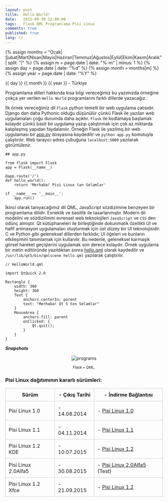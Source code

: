 ```yaml
---
layout: post
title:  Hello World!
date:   2015-09-30 12:00:00
tags:   Flask QML Programlama Pisi Linux
comments: true
published: true
lang: tr
---
```

 
{% assign months = "Ocak|Şubat|Mart|Nisan|Mayıs|Haziran|Temmuz|Ağustos|Eylül|Ekim|Kasım|Aralık" | split: "|" %}
{% assign m = page.date | date: "%-m" | minus: 1 %}
{% assign day = page.date | date: "%d" %}
{% assign month = months[m] %}
{% assign year = page.date | date: "%Y" %}
<p class="meta">{{ day }} {{ month }} {{ year }} - Türkiye</p>

Programlama dilleri hakkında kısa bilgi vereceğimiz bu yazımızda örneğine çokça yer verilen ```Hello World``` programlarını farklı dillerde yazacağız.

İlk örnek vereceğimiz dil ```Flask``` python temelli bir web uygulama çatısıdır. 
Django dan daha Pythonic olduğu düşünülür çünkü Flask ile yazılan web uygulamaları çoğu durumda daha açıktır. ```Flask``` ile kodlamaya başlamak kolaydır çünkü basit bir uygulama yazıp çalıştırmak için çok az miktarda kalıplaşmış yapıdan faydalanılır. Örneğin Flask ile yazılmış bir web uygulaması bir [app.py](http://www.fullstackpython.com/flask.html) dosyasına kaydedilir ve ```python app.py``` komutuyla çalıştırılır. Web tarayıcı adres çubuğuna ```localhost:5000``` yazılarak görüntülenir.

```
## app.py

from flask import Flask
app = Flask(__name__)

@app.route('/')
def hello_world():
    return 'Merhaba! Pisi Linux tan Selamlar'

if __name__ == '__main__':
    app.run()
```

İkinci olarak tanıyacağımız dil QML, JavaScript sözdizimine benzeyen bir programlama dilidir. Esneklik ve basitlik ile tasarlanmıştır. Modern dil modelini ve sözdizilimini evrensel web teknolojileri ```JavaScript``` ve ```CSS``` den ödünç almıştır. Qt kütüphaneleri ile birleştiğinde dokunmatik özellikli UI ve hafif animasyon uygulamaları oluşturmak için üst düzey bir UI teknolojisidir. C ve Python gibi geleneksel dillerden farklıdır, UI öğeleri ve bunların etkileşimini tanımlamak için kullanılır. Bu nedenle, geleneksel karmaşık görsel hareket geçişlerini uygulamak son derece kolaydır. Örnek uygulama bir metin editöründe yazıldıktan sonra [hello.qml](https://qmlbook.github.io/)  olarak kaydedilir ve ```/usr/lib/qt5/bin/qmlscene hello.qml``` yazılarak çalıştırılır.

```
// HelloWorld.qml
​
import QtQuick 2.0
​
Rectangle {
    width: 360
    height: 360
    Text {
        anchors.centerIn: parent
        text: "Merhaba! Qt 5 ten Selamlar"
    }
    MouseArea {
        anchors.fill: parent
        onClicked: {
            Qt.quit();
        }
    }
}
```

***Snapshots***

<div class='pull-right alert alert-warning' style="margin: 15px; text-align: center;">
  <img src="{{ site.baseurl }}/images/snapshot13.bmp" alt="programs" class="resize" />
  <p><small>Flask &bull; QML.</small></p>
</div> 
  
<style>
img.resize {
  max-width:100%;
  max-height:100%;
}
</style>


### Pisi Linux dağıtımının kararlı sürümleri:



| Sürüm                  |- Çıkış Tarihi |- İndirme Bağlantısı |
|------------------------|---------------|---------------------|
| Pisi Linux 1.0         |- 14.08.2014   |- [Pisi Linux 1.0](https://sourceforge.net/projects/pisilinux/files/1.0/)|
| Pisi Linux 1.1         |- 04.11.2014   |- [Pisi Linux 1.1](https://sourceforge.net/projects/pisilinux/files/1.1/)|
| Pisi Linux 1.2 KDE     |- 10.07.2015   |- [Pisi Linux 1.2](https://sourceforge.net/projects/pisilinux/files/1.2/)|
| Pisi Linux 2.0Alfa5    |- 30.08.2015   |- [Pisi Linux 2.0Alfa5](https://openload.co/f/vuimrNgPjSE/Pisi-Linux-2.0-Alfa5-KDE5-KaraKedi-x86_64.iso) (Test)
| Pisi Linux 1.2 Xfce    |- 21.09.2015   |- [Pisi Linux 1.2](https://openload.co/f/R6JeYpGW3BM/Pisi-Linux-1.2-XFCE-x86_64.iso)|


<html>
        <title>Table Example</title>
        <style>
            table {
                border-collapse: collapse;
                width: 100%;
            }
            th, td {
                border: 1px solid #ccc;
                padding: 10px;
            }
            table.alt tr:nth-child(even) {
                background-color: #eee;
            }
            table.alt tr:nth-child(odd) {
                background-color: #fff;
            }            
        </style>
 </html> 


